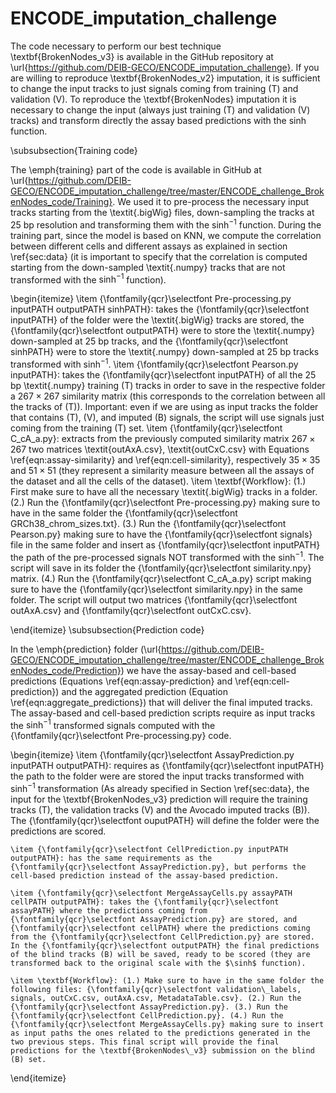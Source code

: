 # ENCODE_imputation_challenge

The code necessary to perform our best technique \textbf{BrokenNodes\_v3} is available in the GitHub repository at \url{https://github.com/DEIB-GECO/ENCODE_imputation_challenge}.
If you are willing to reproduce \textbf{BrokenNodes\_v2} imputation, it is sufficient to change the input tracks to just signals coming from training (T) and validation (V).
To reproduce the \textbf{BrokenNodes} imputation it is necessary to change the input (always just training (T) and validation (V) tracks) and transform directly the assay based predictions with the $\sinh$ function.


\subsubsection{Training code}

The \emph{training} part of the code is available in GitHub at \url{https://github.com/DEIB-GECO/ENCODE_imputation_challenge/tree/master/ENCODE_challenge_BrokenNodes_code/Training}.
We used it to pre-process the necessary input tracks starting from the \textit{.bigWig} files, down-sampling the tracks at 25 bp resolution and transforming them with the $\sinh^{-1}$ function.
During the training part, since the model is based on KNN, we compute the correlation between different cells and different assays as explained in section \ref{sec:data} (it is important to specify that the correlation is computed starting from the down-sampled \textit{.numpy} tracks that are not transformed with the $\sinh^{-1}$ function).

\begin{itemize}
    \item {\fontfamily{qcr}\selectfont Pre-processing.py inputPATH outputPATH sinhPATH}: takes the {\fontfamily{qcr}\selectfont inputPATH} of the folder were the \textit{.bigWig} tracks are stored, the {\fontfamily{qcr}\selectfont outputPATH} were to store the \textit{.numpy} down-sampled at 25 bp tracks, and the {\fontfamily{qcr}\selectfont sinhPATH} were to store the \textit{.numpy} down-sampled at 25 bp tracks transformed with $\sinh^{-1}$.
    \item {\fontfamily{qcr}\selectfont Pearson.py inputPATH}: takes the {\fontfamily{qcr}\selectfont inputPATH} of all the 25 bp \textit{.numpy} training (T) tracks in order to save in the respective folder a $267\times267$ similarity matrix (this corresponds to the correlation between all the tracks of (T)). Important: even if we are using as input tracks the folder that contains (T), (V), and imputed (B) signals, the script will use signals just coming from the training (T) set.
    \item {\fontfamily{qcr}\selectfont C\_cA\_a.py}: extracts from the previously computed similarity matrix $267\times267$ two matrices \textit{outAxA.csv}, \textit{outCxC.csv} with Equations \ref{eqn:assay-similarity} and \ref{eqn:cell-similarity}, respectively $35\times35$ and $51\times51$ (they represent a similarity measure between all the assays of the dataset and all the cells of the dataset).
    \item \textbf{Workflow}: (1.) First make sure to have all the necessary \textit{.bigWig} tracks in a folder. (2.) Run the {\fontfamily{qcr}\selectfont Pre-processing.py} making sure to have in the same folder the {\fontfamily{qcr}\selectfont GRCh38\_chrom\_sizes.txt}. (3.) Run the {\fontfamily{qcr}\selectfont Pearson.py} making sure to have the {\fontfamily{qcr}\selectfont signals} file in the same folder and insert as {\fontfamily{qcr}\selectfont inputPATH} the path of the pre-processed signals NOT transformed with the $\sinh^{-1}$. The script will save in its folder the {\fontfamily{qcr}\selectfont similarity.npy} matrix. (4.) Run the
    {\fontfamily{qcr}\selectfont C\_cA\_a.py} script making sure to have the {\fontfamily{qcr}\selectfont similarity.npy} in the same folder. The script will output two matrices {\fontfamily{qcr}\selectfont outAxA.csv} and  {\fontfamily{qcr}\selectfont outCxC.csv}.

    
\end{itemize}
\subsubsection{Prediction code}

In the \emph{prediction} folder (\url{https://github.com/DEIB-GECO/ENCODE_imputation_challenge/tree/master/ENCODE_challenge_BrokenNodes_code/Prediction}) we have the assay-based and cell-based predictions (Equations \ref{eqn:assay-prediction} and \ref{eqn:cell-prediction}) and the aggregated prediction (Equation \ref{eqn:aggregate_predictions}) that will deliver the final imputed tracks. The assay-based and cell-based prediction scripts require as input tracks the $\sinh^{-1}$ transformed signals computed with the {\fontfamily{qcr}\selectfont Pre-processing.py} code.

\begin{itemize}
    \item {\fontfamily{qcr}\selectfont AssayPrediction.py inputPATH outputPATH}: requires as {\fontfamily{qcr}\selectfont inputPATH} the path to the folder were are stored the input tracks transformed with $\sinh^{-1}$ transformation (As already specified in Section \ref{sec:data}, the input for the \textbf{BrokenNodes\_v3} prediction will require the training tracks (T), the validation tracks (V) and the Avocado imputed tracks (B)). The {\fontfamily{qcr}\selectfont ouputPATH} will define the folder were the predictions are scored.
    
    \item {\fontfamily{qcr}\selectfont CellPrediction.py inputPATH outputPATH}: has the same requirements as the {\fontfamily{qcr}\selectfont AssayPrediction.py}, but performs the cell-based prediction instead of the assay-based prediction.
    
    \item {\fontfamily{qcr}\selectfont MergeAssayCells.py assayPATH cellPATH outputPATH}: takes the {\fontfamily{qcr}\selectfont assayPATH} where the predictions coming from {\fontfamily{qcr}\selectfont AssayPrediction.py} are stored, and {\fontfamily{qcr}\selectfont cellPATH} where the predictions coming from the {\fontfamily{qcr}\selectfont CellPrediction.py} are stored. In the {\fontfamily{qcr}\selectfont outputPATH} the final predictions of the blind tracks (B) will be saved, ready to be scored (they are transformed back to the original scale with the $\sinh$ function).
    
    \item \textbf{Workflow}: (1.) Make sure to have in the same folder the following files: {\fontfamily{qcr}\selectfont validation\_labels, signals, outCxC.csv, outAxA.csv, MetadataTable.csv}. (2.) Run the {\fontfamily{qcr}\selectfont AssayPrediction.py}. (3.) Run the {\fontfamily{qcr}\selectfont CellPrediction.py}. (4.) Run the {\fontfamily{qcr}\selectfont MergeAssayCells.py} making sure to insert as input paths the ones related to the predictions generated in the two previous steps. This final script will provide the final predictions for the \textbf{BrokenNodes\_v3} submission on the blind (B) set.
    
\end{itemize}
